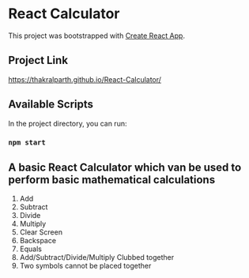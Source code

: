 # React Calculator

This project was bootstrapped with [Create React App](https://github.com/facebook/create-react-app).

## Project Link
https://thakralparth.github.io/React-Calculator/

## Available Scripts

In the project directory, you can run:

### `npm start`

## A basic React Calculator which van be used to perform basic mathematical calculations

1. Add
2. Subtract
3. Divide
4. Multiply
5. Clear Screen
6. Backspace
7. Equals 
8. Add/Subtract/Divide/Multiply Clubbed together
9. Two symbols cannot be placed together

